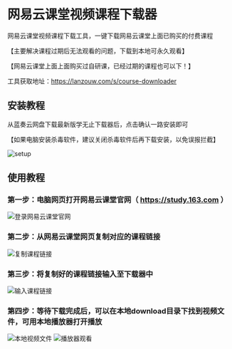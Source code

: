 # 网易云课堂视频课程下载器

网易云课堂视频课程下载工具，一键下载网易云课堂上面已购买的付费课程

【主要解决课程过期后无法观看的问题，下载到本地可永久观看】

【网易云课堂上面上面购买过自研课，已经过期的课程也可以下！】

工具获取地址：https://lanzouw.com/s/course-downloader

## 安装教程
从蓝奏云网盘下载最新版学无止下载器后，点击确认一路安装即可

【如果电脑安装杀毒软件，建议关闭杀毒软件后再下载安装，以免误报拦截】

![setup](https://github.com/PyJun/xiaoetech_downlaoder/assets/39453044/e233a6a5-9d22-46eb-874e-90b9c8a91572)


## 使用教程
### 第一步：电脑网页打开网易云课堂官网（ https://study.163.com ）
![登录网易云课堂官网](https://github.com/PyJun/study163_downloader/assets/39453044/fa593d3a-094a-4c2a-b571-3eac1be5cf24)
### 第二步：从网易云课堂网页复制对应的课程链接
![复制课程链接](https://github.com/PyJun/study163_downloader/assets/39453044/da058ed9-31a1-41cc-84d7-3396ece842ca)
### 第三步：将复制好的课程链接输入至下载器中
![输入课程链接](https://github.com/PyJun/study163_downloader/assets/39453044/24583f8b-8a89-4130-bcdd-041a39087f7f)
### 第四步：等待下载完成后，可以在本地download目录下找到视频文件，可用本地播放器打开播放
![本地视频文件](https://github.com/PyJun/study163_downloader/assets/39453044/432924fd-958f-4010-a14c-ad6d09f016ed)
![播放器观看](https://github.com/PyJun/study163_downloader/assets/39453044/1a140898-8ef9-483f-abfb-4038cc419607)
